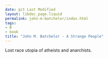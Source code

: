 ```yaml
---
date: git Last Modified
layout: libdoc_page.liquid
permalink: john-m-batchelor/index.html
tags:
- B
- book
title: "John M. Batchelor - A Strange People"
---
```


Lost race utopia of atheists and anarchists.
